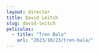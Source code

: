 ```yaml
---
layout: director
title: David Leitch
slug: david-leitch
peliculas:
  - title: "Tren Bala"
    url: "2023/10/23/tren-bala/"
---
```

